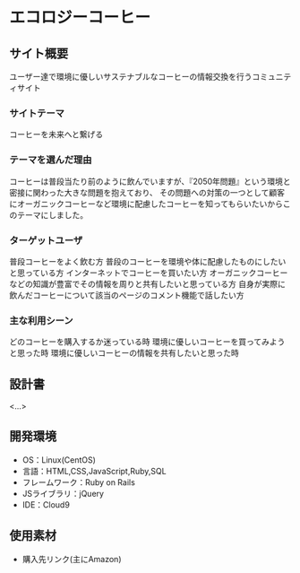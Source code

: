 # エコロジーコーヒー

## サイト概要
ユーザー達で環境に優しいサステナブルなコーヒーの情報交換を行うコミュニティサイト
### サイトテーマ
コーヒーを未来へと繋げる

### テーマを選んだ理由
コーヒーは普段当たり前のように飲んでいますが、『2050年問題』という環境と密接に関わった大きな問題を抱えており、
その問題への対策の一つとして顧客にオーガニックコーヒーなど環境に配慮したコーヒーを知ってもらいたいからこのテーマにしました。

### ターゲットユーザ
普段コーヒーをよく飲む方
普段のコーヒーを環境や体に配慮したものにしたいと思っている方
インターネットでコーヒーを買いたい方
オーガニックコーヒーなどの知識が豊富でその情報を周りと共有したいと思っている方
自身が実際に飲んだコーヒーについて該当のページのコメント機能で話したい方

### 主な利用シーン
どのコーヒーを購入するか迷っている時
環境に優しいコーヒーを買ってみようと思った時
環境に優しいコーヒーの情報を共有したいと思った時

## 設計書
<...>

## 開発環境
- OS：Linux(CentOS)
- 言語：HTML,CSS,JavaScript,Ruby,SQL
- フレームワーク：Ruby on Rails
- JSライブラリ：jQuery
- IDE：Cloud9

## 使用素材
- 購入先リンク(主にAmazon)
